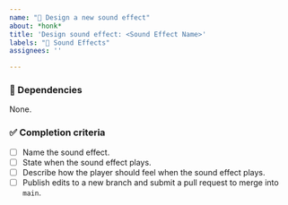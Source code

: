 ```yaml
---
name: "🎺 Design a new sound effect"
about: *honk*
title: 'Design sound effect: <Sound Effect Name>'
labels: "🎺 Sound Effects"
assignees: ''

---
```


<!-- Pitch the sound effect in this description. -->

### 🛑 Dependencies
<!-- Are there any issues that need to be completed before this one? -->
None.

### ✅ Completion criteria
- [ ] Name the sound effect.
- [ ] State when the sound effect plays.
- [ ] Describe how the player should feel when the sound effect plays.
- [ ] Publish edits to a new branch and submit a pull request to merge into `main`. <!-- Don't directly commit to main. -->
<!-- Add anything else deemed necessary. -->

